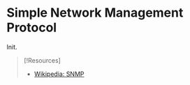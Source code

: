 
# Simple Network Management Protocol
Init.

> [!Resources]
> - [Wikipedia: SNMP](https://en.wikipedia.org/wiki/Simple_Network_Management_Protocol)
